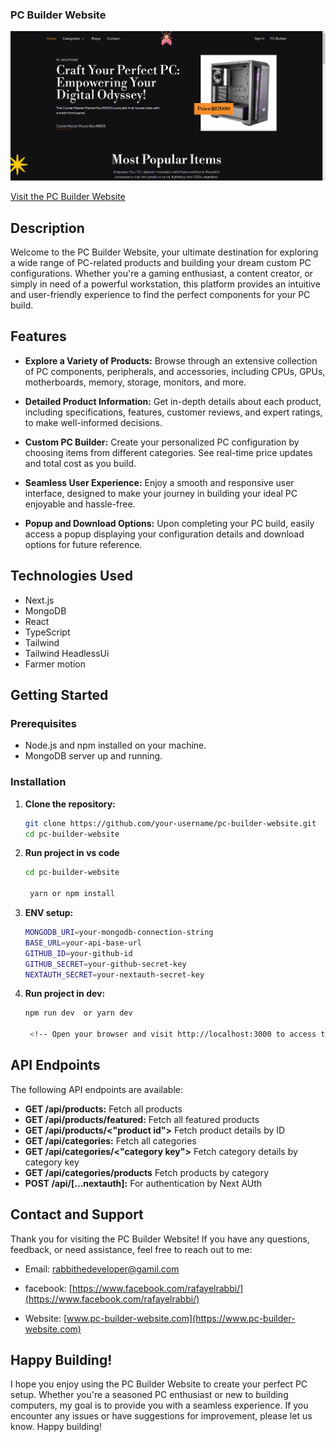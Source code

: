 ### PC Builder Website

![Alt text](image.png)

[Visit the PC Builder Website](https://pc-builder-website-plum.vercel.app)

## Description

Welcome to the PC Builder Website, your ultimate destination for exploring a
wide range of PC-related products and building your dream custom PC
configurations. Whether you're a gaming enthusiast, a content creator, or simply
in need of a powerful workstation, this platform provides an intuitive and
user-friendly experience to find the perfect components for your PC build.

## Features

- **Explore a Variety of Products:** Browse through an extensive collection of
  PC components, peripherals, and accessories, including CPUs, GPUs,
  motherboards, memory, storage, monitors, and more.

- **Detailed Product Information:** Get in-depth details about each product,
  including specifications, features, customer reviews, and expert ratings, to
  make well-informed decisions.

- **Custom PC Builder:** Create your personalized PC configuration by choosing
  items from different categories. See real-time price updates and total cost as
  you build.

- **Seamless User Experience:** Enjoy a smooth and responsive user interface,
  designed to make your journey in building your ideal PC enjoyable and
  hassle-free.

- **Popup and Download Options:** Upon completing your PC build, easily access a
  popup displaying your configuration details and download options for future
  reference.

## Technologies Used

- Next.js
- MongoDB
- React
- TypeScript
- Tailwind
- Tailwind HeadlessUi
- Farmer motion

## Getting Started

### Prerequisites

- Node.js and npm installed on your machine.
- MongoDB server up and running.

### Installation

1. **Clone the repository:**

      ```bash
      git clone https://github.com/your-username/pc-builder-website.git
      cd pc-builder-website
      ```

2. **Run project in vs code**

      ```bash
      cd pc-builder-website

       yarn or npm install

      ```

3. **ENV setup:**

      ```bash
      MONGODB_URI=your-mongodb-connection-string
      BASE_URL=your-api-base-url
      GITHUB_ID=your-github-id
      GITHUB_SECRET=your-github-secret-key
      NEXTAUTH_SECRET=your-nextauth-secret-key

      ```

4. **Run project in dev:**

      ```bash
      npm run dev  or yarn dev

       <!-- Open your browser and visit http://localhost:3000 to access the website. -->
      ```

## API Endpoints

The following API endpoints are available:

- **GET /api/products:** Fetch all products
- **GET /api/products/featured:** Fetch all featured products
- **GET /api/products/<"product id">** Fetch product details by ID
- **GET /api/categories:** Fetch all categories
- **GET /api/categories/<"category key">** Fetch category details by category
  key
- **GET /api/categories/products** Fetch products by category
- **POST /api/[...nextauth]:** For authentication by Next AUth

## Contact and Support

Thank you for visiting the PC Builder Website! If you have any questions,
feedback, or need assistance, feel free to reach out to me:

- Email: rabbithedeveloper@gamil.com

- facebook:
  [https://www.facebook.com/rafayelrabbi/](https://www.facebook.com/rafayelrabbi/)
- Website: [www.pc-builder-website.com](https://www.pc-builder-website.com)

## Happy Building!

I hope you enjoy using the PC Builder Website to create your perfect PC setup.
Whether you're a seasoned PC enthusiast or new to building computers, my goal is
to provide you with a seamless experience. If you encounter any issues or have
suggestions for improvement, please let us know. Happy building!

